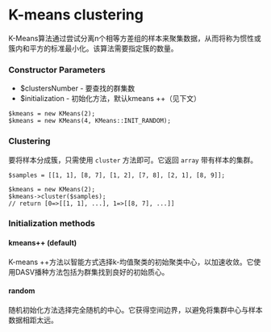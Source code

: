 # K-means clustering

K-Means算法通过尝试分离n个相等方差组的样本来聚集数据，从而将称为惯性或簇内和平方的标准最小化。该算法需要指定簇的数量。

### Constructor Parameters

* $clustersNumber - 要查找的群集数
* $initialization - 初始化方法，默认kmeans ++（见下文）

```
$kmeans = new KMeans(2);
$kmeans = new KMeans(4, KMeans::INIT_RANDOM);
```

### Clustering

要将样本分成簇，只需使用 `cluster` 方法即可。它返回 `array` 带有样本的集群。

```
$samples = [[1, 1], [8, 7], [1, 2], [7, 8], [2, 1], [8, 9]];

$kmeans = new KMeans(2);
$kmeans->cluster($samples);
// return [0=>[[1, 1], ...], 1=>[[8, 7], ...]] 
```

### Initialization methods

#### kmeans++ (default)

K-means ++方法以智能方式选择k-均值聚类的初始聚类中心，以加速收敛。它使用DASV播种方法包括为群集找到良好的初始质心。
#### random

随机初始化方法选择完全随机的中心。它获得空间边界，以避免将集群中心与样本数据相距太远。
